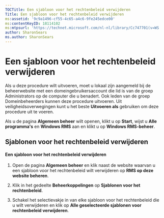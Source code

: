 ```yaml
---
TOCTitle: Een sjabloon voor het rechtenbeleid verwijderen
Title: Een sjabloon voor het rechtenbeleid verwijderen
ms:assetid: '9c9a1496-cf55-4c65-a4c6-9fe245edce00'
ms:contentKeyID: 18114102
ms:mtpsurl: 'https://technet.microsoft.com/nl-nl/library/Cc747701(v=WS.10)'
author: SharonSears
ms.author: SharonSears
---
```


Een sjabloon voor het rechtenbeleid verwijderen
===============================================

Als u deze procedure wilt uitvoeren, moet u lokaal zijn aangemeld bij de beheerwebsite met een domeingebruikersaccount die lid is van de groep Administrators op de computer die u benadert. Ook leden van de groep Domeinbeheerders kunnen deze procedure uitvoeren. Uit veiligheidsoverwegingen kunt u het beste **Uitvoeren als** gebruiken om deze procedure uit te voeren.

Als u de pagina **Algemeen beheer** wilt openen, klikt u op **Start**, wijst u **Alle programma's** en **Windows RMS** aan en klikt u op **Windows RMS-beheer**.

Sjablonen voor het rechtenbeleid verwijderen
--------------------------------------------

#### Een sjabloon voor het rechtenbeleid verwijderen

1.  Open de pagina **Algemeen beheer** en klik naast de website waarvan u een sjabloon voor het rechtenbeleid wilt verwijderen op **RMS op deze website beheren**.

2.  Klik in het gedeelte **Beheerkoppelingen** op **Sjablonen voor het rechtenbeleid**.

3.  Schakel het selectievakje in van elke sjabloon voor het rechtenbeleid die u wilt verwijderen en klik op **Alle geselecteerde sjablonen voor rechtenbeleid verwijderen**.
